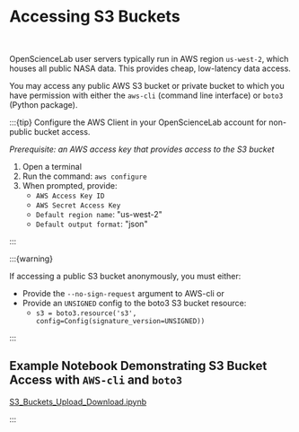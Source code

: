 # Accessing S3 Buckets
<br>

OpenScienceLab user servers typically run in AWS region `us-west-2`, which houses all public NASA data. This provides cheap, low-latency data access. 

You may access any public AWS S3 bucket or private bucket to which you have permission with either the `aws-cli` (command line interface) or `boto3` (Python package).

:::{tip} Configure the AWS Client in your OpenScienceLab account for non-public bucket access.

*Prerequisite: an AWS access key that provides access to the S3 bucket*

1. Open a terminal
2. Run the command: `aws configure`
3. When prompted, provide:
    - `AWS Access Key ID`
    - `AWS Secret Access Key`
    - `Default region name`: "us-west-2"
    - `Default output format`: "json" 

  
:::

:::{warning} 

If accessing a public S3 bucket anonymously, you must either:
- Provide the `--no-sign-request` argument to AWS-cli
or
- Provide an `UNSIGNED` config to the boto3 S3 bucket resource:
    - `s3 = boto3.resource('s3', config=Config(signature_version=UNSIGNED))`
 
:::

## Example Notebook Demonstrating S3 Bucket Access with `AWS-cli` and `boto3`

[S3_Buckets_Upload_Download.ipynb](https://github.com/ASFOpenSARlab/NISAR-Early-Adopters-Workshop-Oct-2024/blob/main/S3_Buckets_Upload_Download.ipynb)

:::

